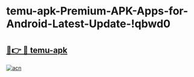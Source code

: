# temu-apk-Premium-APK-Apps-for-Android-Latest-Update-!qbwd0

# <h2><a href="https://7gzrnj.esa.edu.pl?title=temu-apk&ref=qbwd0">🔗👉 🔴 temu-apk</a></h2>

[![acn](https://github.com/user-attachments/assets/0f9c940e-d8b0-45ae-aac7-cd30a18b3e1c)](https://7gzrnj.esa.edu.pl?title=temu-apk&ref=qbwd0)

